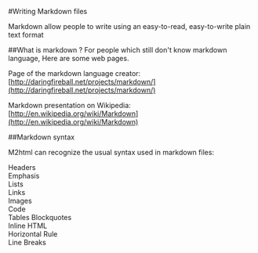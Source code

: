 #Writing Markdown files


Markdown allow people to write using an easy-to-read, easy-to-write plain text format




##What is markdown ?
For people which still don't know markdown language, Here are some web pages.

Page of the markdown language creator: [http://daringfireball.net/projects/markdown/](http://daringfireball.net/projects/markdown/)

Markdown presentation on Wikipedia: [http://en.wikipedia.org/wiki/Markdown](http://en.wikipedia.org/wiki/Markdown)

##Markdown syntax

M2html can recognize the usual syntax used in markdown files:

Headers  
Emphasis  
Lists  
Links  
Images  
Code  
Tables
Blockquotes  
Inline HTML  
Horizontal Rule  
Line Breaks  
